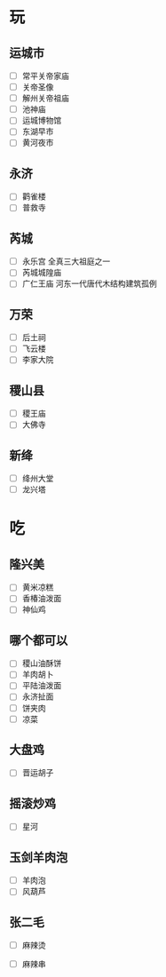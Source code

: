 # 玩
## 运城市
- [ ] 常平关帝家庙
- [ ] 关帝圣像
- [ ] 解州关帝祖庙
- [ ] 池神庙
- [ ] 运城博物馆
- [ ] 东湖早市
- [ ] 黄河夜市
## 永济
- [ ] 鹳雀楼
- [ ] 普救寺
## 芮城
- [ ] 永乐宫 全真三大祖庭之一
- [ ] 芮城城隍庙
- [ ] 广仁王庙 河东一代唐代木结构建筑孤例
## 万荣
- [ ] 后土祠
- [ ] 飞云楼
- [ ] 李家大院
## 稷山县
- [ ] 稷王庙
- [ ] 大佛寺
## 新绛
- [ ] 绛州大堂
- [ ] 龙兴塔
# 吃
## 隆兴美
- [ ] 黄米凉糕
- [ ] 香椿油泼面
- [ ] 神仙鸡
## 哪个都可以
- [ ] 稷山油酥饼
- [ ] 羊肉胡卜
- [ ] 平陆油泼面
- [ ] 永济扯面
- [ ] 饼夹肉
- [ ] 凉菜
## 大盘鸡
- [ ] 晋运胡子
## 摇滚炒鸡
- [ ] 星河
## 玉剑羊肉泡
- [ ] 羊肉泡
- [ ] 风葫芦
## 张二毛
- [ ] 麻辣烫
- [ ] 麻辣串

